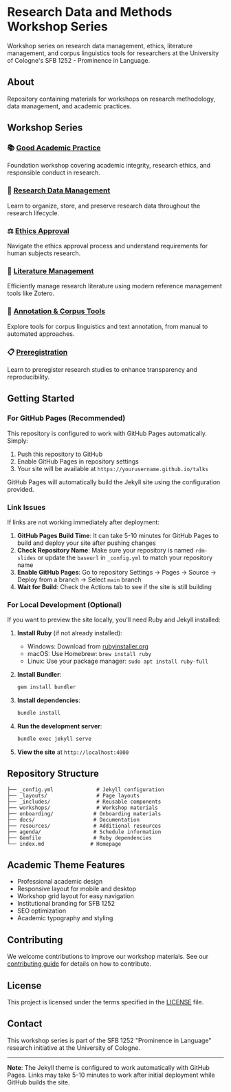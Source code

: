 # Research Data and Methods Workshop Series

Workshop series on research data management, ethics, literature management, and corpus linguistics tools for researchers at the University of Cologne's SFB 1252 - Prominence in Language.

## About

Repository containing materials for workshops on research methodology, data management, and academic practices.

## Workshop Series

### 📚 [Good Academic Practice](workshops/01-good-academic-practice/)
Foundation workshop covering academic integrity, research ethics, and responsible conduct in research.

### 💾 [Research Data Management](workshops/02-research-data-management/)
Learn to organize, store, and preserve research data throughout the research lifecycle.

### ⚖️ [Ethics Approval](workshops/03-ethics-approval/)
Navigate the ethics approval process and understand requirements for human subjects research.

### 📖 [Literature Management](workshops/04-literature-management/)
Efficiently manage research literature using modern reference management tools like Zotero.

### 🔧 [Annotation & Corpus Tools](workshops/05-annotation-corpus-tools/)
Explore tools for corpus linguistics and text annotation, from manual to automated approaches.

### 📋 [Preregistration](workshops/06-preregistration/)
Learn to preregister research studies to enhance transparency and reproducibility.

## Getting Started

### For GitHub Pages (Recommended)

This repository is configured to work with GitHub Pages automatically. Simply:

1. Push this repository to GitHub
2. Enable GitHub Pages in repository settings
3. Your site will be available at `https://yourusername.github.io/talks`

GitHub Pages will automatically build the Jekyll site using the configuration provided.

### Link Issues

If links are not working immediately after deployment:

1. **GitHub Pages Build Time**: It can take 5-10 minutes for GitHub Pages to build and deploy your site after pushing changes
2. **Check Repository Name**: Make sure your repository is named `rdm-slides` or update the `baseurl` in `_config.yml` to match your repository name
3. **Enable GitHub Pages**: Go to repository Settings → Pages → Source → Deploy from a branch → Select `main` branch
4. **Wait for Build**: Check the Actions tab to see if the site is still building

### For Local Development (Optional)

If you want to preview the site locally, you'll need Ruby and Jekyll installed:

1. **Install Ruby** (if not already installed):
   - Windows: Download from [rubyinstaller.org](https://rubyinstaller.org/)
   - macOS: Use Homebrew: `brew install ruby`
   - Linux: Use your package manager: `sudo apt install ruby-full`

2. **Install Bundler**:
   ```bash
   gem install bundler
   ```

3. **Install dependencies**:
   ```bash
   bundle install
   ```

4. **Run the development server**:
   ```bash
   bundle exec jekyll serve
   ```

5. **View the site** at `http://localhost:4000`

## Repository Structure

```
├── _config.yml              # Jekyll configuration
├── _layouts/                # Page layouts
├── _includes/               # Reusable components
├── workshops/               # Workshop materials
├── onboarding/             # Onboarding materials
├── docs/                   # Documentation
├── resources/              # Additional resources
├── agenda/                 # Schedule information
├── Gemfile                 # Ruby dependencies
└── index.md               # Homepage
```

## Academic Theme Features

- Professional academic design
- Responsive layout for mobile and desktop
- Workshop grid layout for easy navigation
- Institutional branding for SFB 1252
- SEO optimization
- Academic typography and styling

## Contributing

We welcome contributions to improve our workshop materials. See our [contributing guide](docs/contributing.md) for details on how to contribute.

## License

This project is licensed under the terms specified in the [LICENSE](LICENSE) file.

## Contact

This workshop series is part of the SFB 1252 "Prominence in Language" research initiative at the University of Cologne.

---

**Note**: The Jekyll theme is configured to work automatically with GitHub Pages. Links may take 5-10 minutes to work after initial deployment while GitHub builds the site.
